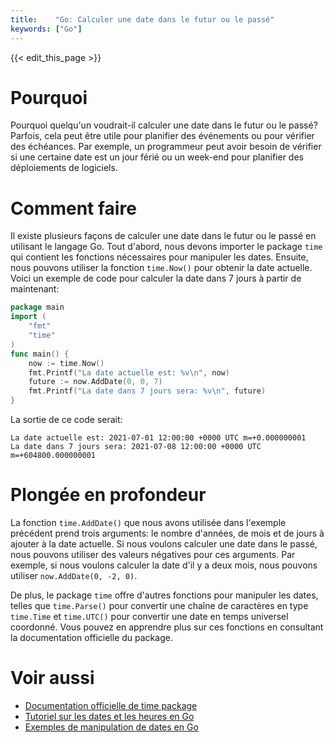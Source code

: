 ```yaml
---
title:    "Go: Calculer une date dans le futur ou le passé"
keywords: ["Go"]
---
```


{{< edit_this_page >}}

# Pourquoi
Pourquoi quelqu'un voudrait-il calculer une date dans le futur ou le passé? Parfois, cela peut être utile pour planifier des événements ou pour vérifier des échéances. Par exemple, un programmeur peut avoir besoin de vérifier si une certaine date est un jour férié ou un week-end pour planifier des déploiements de logiciels.

# Comment faire
Il existe plusieurs façons de calculer une date dans le futur ou le passé en utilisant le langage Go. Tout d'abord, nous devons importer le package `time` qui contient les fonctions nécessaires pour manipuler les dates. Ensuite, nous pouvons utiliser la fonction `time.Now()` pour obtenir la date actuelle. Voici un exemple de code pour calculer la date dans 7 jours à partir de maintenant:

```Go
package main
import (
	"fmt"
	"time"
)
func main() {
	now := time.Now()
	fmt.Printf("La date actuelle est: %v\n", now)
	future := now.AddDate(0, 0, 7)
	fmt.Printf("La date dans 7 jours sera: %v\n", future)
}
```

La sortie de ce code serait:

```
La date actuelle est: 2021-07-01 12:00:00 +0000 UTC m=+0.000000001
La date dans 7 jours sera: 2021-07-08 12:00:00 +0000 UTC m=+604800.000000001
```

# Plongée en profondeur
La fonction `time.AddDate()` que nous avons utilisée dans l'exemple précédent prend trois arguments: le nombre d'années, de mois et de jours à ajouter à la date actuelle. Si nous voulons calculer une date dans le passé, nous pouvons utiliser des valeurs négatives pour ces arguments. Par exemple, si nous voulons calculer la date d'il y a deux mois, nous pouvons utiliser `now.AddDate(0, -2, 0)`.

De plus, le package `time` offre d'autres fonctions pour manipuler les dates, telles que `time.Parse()` pour convertir une chaîne de caractères en type `time.Time` et `time.UTC()` pour convertir une date en temps universel coordonné. Vous pouvez en apprendre plus sur ces fonctions en consultant la documentation officielle du package.

# Voir aussi
- [Documentation officielle de time package](https://pkg.go.dev/time)
- [Tutoriel sur les dates et les heures en Go](https://golangdocs.com/golang-datetime)
- [Exemples de manipulation de dates en Go](https://zetcode.com/golang/date-time/)